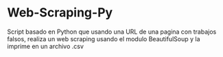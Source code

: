 # Web-Scraping-Py
Script basado en Python que usando una URL de una pagina con trabajos falsos, realiza un web scraping usando el modulo BeautifulSoup y la imprime en un archivo .csv
